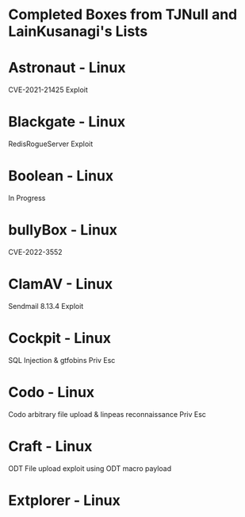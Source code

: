 # Completed Boxes from TJNull and LainKusanagi's Lists
# Astronaut - Linux
CVE-2021-21425 Exploit

# Blackgate - Linux
RedisRogueServer Exploit

# Boolean - Linux
In Progress

# bullyBox - Linux
CVE-2022-3552

# ClamAV - Linux
Sendmail 8.13.4 Exploit

# Cockpit - Linux
SQL Injection & gtfobins Priv Esc

# Codo - Linux
Codo arbitrary file upload & linpeas reconnaissance Priv Esc

# Craft - Linux
ODT File upload exploit using ODT macro payload

# Extplorer - Linux

